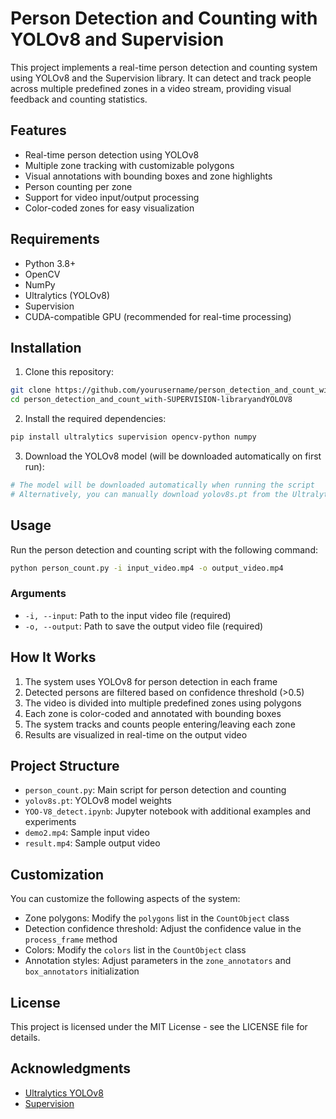 # Person Detection and Counting with YOLOv8 and Supervision

This project implements a real-time person detection and counting system using YOLOv8 and the Supervision library. It can detect and track people across multiple predefined zones in a video stream, providing visual feedback and counting statistics.

## Features

- Real-time person detection using YOLOv8
- Multiple zone tracking with customizable polygons
- Visual annotations with bounding boxes and zone highlights
- Person counting per zone
- Support for video input/output processing
- Color-coded zones for easy visualization

## Requirements

- Python 3.8+
- OpenCV
- NumPy
- Ultralytics (YOLOv8)
- Supervision
- CUDA-compatible GPU (recommended for real-time processing)

## Installation

1. Clone this repository:
```bash
git clone https://github.com/yourusername/person_detection_and_count_with-SUPERVISION-libraryandYOLOV8.git
cd person_detection_and_count_with-SUPERVISION-libraryandYOLOV8
```

2. Install the required dependencies:
```bash
pip install ultralytics supervision opencv-python numpy
```

3. Download the YOLOv8 model (will be downloaded automatically on first run):
```bash
# The model will be downloaded automatically when running the script
# Alternatively, you can manually download yolov8s.pt from the Ultralytics repository
```

## Usage

Run the person detection and counting script with the following command:

```bash
python person_count.py -i input_video.mp4 -o output_video.mp4
```

### Arguments

- `-i, --input`: Path to the input video file (required)
- `-o, --output`: Path to save the output video file (required)

## How It Works

1. The system uses YOLOv8 for person detection in each frame
2. Detected persons are filtered based on confidence threshold (>0.5)
3. The video is divided into multiple predefined zones using polygons
4. Each zone is color-coded and annotated with bounding boxes
5. The system tracks and counts people entering/leaving each zone
6. Results are visualized in real-time on the output video

## Project Structure

- `person_count.py`: Main script for person detection and counting
- `yolov8s.pt`: YOLOv8 model weights
- `YOO-V8_detect.ipynb`: Jupyter notebook with additional examples and experiments
- `demo2.mp4`: Sample input video
- `result.mp4`: Sample output video

## Customization

You can customize the following aspects of the system:

- Zone polygons: Modify the `polygons` list in the `CountObject` class
- Detection confidence threshold: Adjust the confidence value in the `process_frame` method
- Colors: Modify the `colors` list in the `CountObject` class
- Annotation styles: Adjust parameters in the `zone_annotators` and `box_annotators` initialization

## License

This project is licensed under the MIT License - see the LICENSE file for details.

## Acknowledgments

- [Ultralytics YOLOv8](https://github.com/ultralytics/ultralytics)
- [Supervision](https://github.com/roboflow/supervision)

